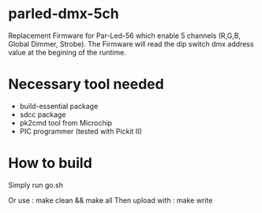 parled-dmx-5ch
==============

Replacement Firmware for Par-Led-56 which enable 5 channels (R,G,B, Global Dimmer, Strobe). The Firmware will read the dip switch dmx address value at the begining of the runtime.


Necessary tool needed
=====================
- build-essential package
- sdcc package
- pk2cmd tool from Microchip
- PIC programmer (tested with Pickit II)

How to build
============
Simply run go.sh

Or use : make clean && make all 
Then upload with : make write


